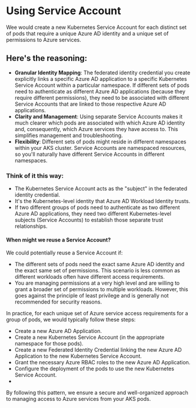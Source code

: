 # Using Service Account 
Wee would create a new Kubernetes Service Account for each distinct set of pods that require a unique Azure AD identity and a unique set of permissions to Azure services.

## Here's the reasoning:
 * **Granular Identity Mapping**: The federated identity credential you create explicitly links a specific Azure AD application to a specific Kubernetes Service Account within a particular namespace. If different sets of pods need to authenticate as different Azure AD applications (because they require different permissions), they need to be associated with different Service Accounts that are linked to those respective Azure AD applications.
 * **Clarity and Management**: Using separate Service Accounts makes it much clearer which pods are associated with which Azure AD identity and, consequently, which Azure services they have access to. This simplifies management and troubleshooting.
 * **Flexibility**: Different sets of pods might reside in different namespaces within your AKS cluster. Service Accounts are namespaced resources, so you'll naturally have different Service Accounts in different namespaces.

### Think of it this way:
* The Kubernetes Service Account acts as the "subject" in the federated identity credential.
* It's the Kubernetes-level identity that Azure AD Workload Identity trusts.
* If two different groups of pods need to authenticate as two different Azure AD applications, they need two different Kubernetes-level subjects (Service Accounts) to establish those separate trust relationships.


#### When might we reuse a Service Account?
We could potentially reuse a Service Account if:
 * The different sets of pods need the exact same Azure AD identity and the exact same set of permissions. This scenario is less common as different workloads often have different access requirements.
 * You are managing permissions at a very high level and are willing to grant a broader set of permissions to multiple workloads. However, this goes against the principle of least privilege and is generally not recommended for security reasons.

   
In practice, for each unique set of Azure service access requirements for a group of pods, we would typically follow these steps:
 * Create a new Azure AD Application.
 * Create a new Kubernetes Service Account (in the appropriate namespace for those pods).
 * Create a new Federated Identity Credential linking the new Azure AD Application to the new Kubernetes Service Account.
 * Grant the necessary Azure RBAC roles to the new Azure AD Application.
 * Configure the deployment of the pods to use the new Kubernetes Service Account.
 * 
By following this pattern, we ensure a secure and well-organized approach to managing access to Azure services from your AKS pods.
